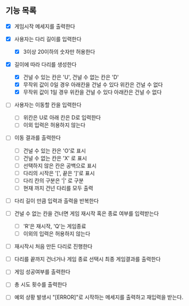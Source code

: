 ## 기능 목록

- [x] 게임시작 메세지를 출력한다
- [x] 사용자는 다리 길이를 입력한다
  - [x] 3이상 20이하의 숫자만 허용한다
- [x] 길이에 따라 다리를 생성한다 
  - [x] 건널 수 있는 칸은 'U', 건널 수 없는 칸은 'D'
  - [x] 무작위 값이 0일 경우 아래칸을 건널 수 있다 위칸은 건널 수 없다
  - [x] 무작위 값이 1일 경우 위칸을 건널 수 있다 아래칸은 건널 수 없다
- [ ] 사용자는 이동할 칸을 입력한다
  - [ ] 위칸은 U로 아래 칸은 D로 입력한다
  - [ ] 이외 입력은 허용하지 않는다
- [ ] 이동 결과를 출력한다
  - [ ] 건널 수 있는 칸은 'O'로 표시
  - [ ] 건널 수 없는 칸은 'X' 로 표시
  - [ ] 선택하지 않은 칸은 공백으로 표시
  - [ ] 다리의 시작은 '[', 끝은 ']'로 표시
  - [ ] 다리 칸의 구분은 '|' 로 구분
  - [ ] 현재 까지 건넌 다리를 모두 출력
- [ ] 다리 길이 만큼 입력과 출력을 반복한다
- [ ] 건널 수 없는 칸을 건너면 게임 재시작 혹은 종료 여부를 입력받는다
    - [ ] 'R'은 재시작, 'Q'는 게임종료
    - [ ] 이외의 입력은 허용하지 않는다
- [ ] 재시작시 처음 만든 다리로 진행한다
- [ ] 다리를 끝까지 건너거나 게임 종료 선택시 최종 게임결과를 출력한다
- [ ] 게임 성공여부를 출력한다
- [ ] 총 시도 횟수를 출력한다

- [ ] 예외 상황 발생시 "[ERROR]"로 시작하는 메세지를 출력하고 재입력을 받는다.
